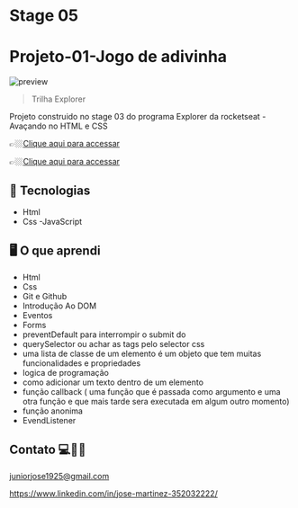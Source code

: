 # Stage 05

# Projeto-01-Jogo de adivinha



![preview](./.github/jogo_adivinhacao.png)


> Trilha Explorer 

Projeto construido no stage 03 do programa Explorer da rocketseat - Avaçando no HTML e CSS


👉🏼[Clique aqui para accessar](https://jose26362780.github.io/Jogo_adivinhacao/)


👉🏼[Clique aqui para accessar](https://jogo-adivinhacao.netlify.app/)


##  🔧 Tecnologias

- Html
- Css
-JavaScript

##  🖥️ O que aprendi 

- Html 
- Css
- Git e Github
- Introdução Ao DOM
- Eventos 
- Forms 
- preventDefault para interrompir o submit do
- querySelector ou achar as tags pelo selector css
- uma lista de classe de um elemento é um objeto que tem muitas funcionalidades e propriedades
- logica de programação 
-  como adicionar um texto dentro de um elemento
- função callback ( uma função que é passada como argumento e uma otra função e que mais tarde sera executada em algum outro momento)
- função anonima 
- EvendListener




## Contato 💻🧑‍💻 

juniorjose1925@gmail.com


https://www.linkedin.com/in/jose-martinez-352032222/
